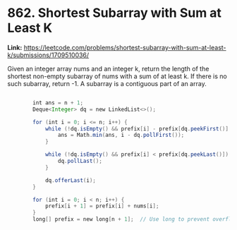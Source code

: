 # 862. Shortest Subarray with Sum at Least K

**Link:** https://leetcode.com/problems/shortest-subarray-with-sum-at-least-k/submissions/1709510036/

Given an integer array nums and an integer k, return the length of the shortest non-empty subarray of nums with a sum of at least k. If there is no such subarray, return -1. A subarray is a contiguous part of an array.

```java

        int ans = n + 1;
        Deque<Integer> dq = new LinkedList<>();

        for (int i = 0; i <= n; i++) {
            while (!dq.isEmpty() && prefix[i] - prefix[dq.peekFirst()] >= k) {
                ans = Math.min(ans, i - dq.pollFirst());
            }

            while (!dq.isEmpty() && prefix[i] < prefix[dq.peekLast()]) {
                dq.pollLast();
            }

            dq.offerLast(i);
        }

        for (int i = 0; i < n; i++) {
            prefix[i + 1] = prefix[i] + nums[i];
        }
        long[] prefix = new long[n + 1];  // Use long to prevent overflow

```
